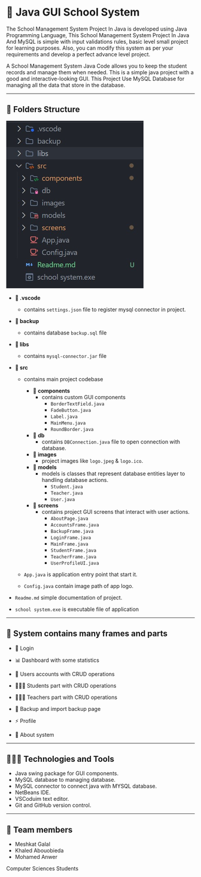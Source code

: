 # 🏫 Java GUI School System 

The School Management System Project In Java is developed using Java Programming Language, This School Management System Project In Java And MySQL is simple with input validations rules, basic level small project for learning purposes. Also, you can modify this system as per your requirements and develop a perfect advance level project.

A School Management System Java Code allows you to keep the student records and manage them when needed. This is a simple java project with a good and interactive-looking GUI. This Project Use MySQL Database for managing all the data that store in the database.

---

## 📂 Folders Structure

<img src="src/images/folders.jpg">

<br>

- **📁 .vscode** 
    - contains `settings.json` file to register mysql connector in project.
- **📁 backup**
    - contains database `backup.sql` file
- **📁 libs**
    - contains `mysql-connector.jar` file
- **📁 src**
    - contains main project codebase
        - 📁 **components** 
            - contains custom GUI components
                - `BorderTextField.java`
                - `FadeButton.java`
                - `Label.java`
                - `MainMenu.java`
                - `RoundBorder.java`
        - 📁 **db** 
            - contains `DBConnection.java` file to open connection with database.
        - 📁 **images** 
            - project images like `logo.jpeg` & `logo.ico`.
        - 📁 **models** 
            - models is classes that represent database entities layer to handling database actions.
                - `Student.java`
                - `Teacher.java`
                - `User.java`                
        - 📁 **screens** 
            - contains project GUI screens that interact with user actions.
                - `AboutPage.java`
                - `AccountsFrame.java`
                - `BackupFrame.java`
                - `LoginFrame.java`
                - `MainFrame.java`
                - `StudentFrame.java`
                - `TeacherFrame.java`
                - `UserProfileUI.java`

    -  `App.java` is application entry point that start it.
    - `Config.java` contain image path of app logo.

-   `Readme.md` simple documentation of project.
- `school system.exe` is executable file of application

---
## 🎯 System contains many frames and parts 


- 🔐 Login 

- 📊 Dashboard with some statistics

- 👥 Users accounts with CRUD operations

- 👨🏼‍🎓 Students part with CRUD operations

- 👨🏼‍🏫 Teachers part with CRUD operations

- 📂 Backup and import backup page

- ⚡ Profile

- 📄 About system

---
## 👨🏼‍💻 Technologies and Tools

- Java swing package for GUI components.
- MySQL database to managing database.
- MySQL connector to connect java with MYSQL database.
- NetBeans IDE.
- VSCoduim text editor.
- Git and GitHub version control.

---

## 🥳 Team members

- Meshkat Galal 
- Khaled Abouobieda  
- Mohamed Anwer

Computer Sciences Students 